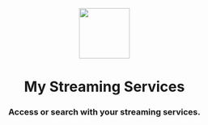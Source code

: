 <p align="center">
<img width=100 src="assets/netflix.ico">
</p>

<h1 align="center">My Streaming Services</h1>

<h3 align="center">
Access or search with your streaming services.
</h3>
